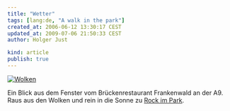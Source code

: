 ```yaml
---
title: "Wetter"
tags: [lang:de, "A walk in the park"]
created_at: 2006-06-12 13:30:17 CEST
updated_at: 2009-07-06 21:50:33 CEST
author: Holger Just

kind: article
publish: true
---
```


<a href="http://www.flickr.com/photos/meine-erde/165631256/"><img src="http://static.flickr.com/63/165631256_b933bd63e1.jpg" alt="Wolken" title="Eine Wolkenfront zieht ab." class="center"/></a>

Ein Blick aus dem Fenster vom Brückenrestaurant Frankenwald an der A9. Raus aus den Wolken und rein in die Sonne zu [Rock im Park](/2006/06/ruhig-ists-geworden).
